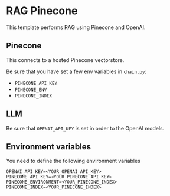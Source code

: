# RAG Pinecone

This template performs RAG using Pinecone and OpenAI.

##  Pinecone

This connects to a hosted Pinecone vectorstore.

Be sure that you have set a few env variables in `chain.py`:

* `PINECONE_API_KEY`
* `PINECONE_ENV`
* `PINECONE_INDEX`

##  LLM

Be sure that `OPENAI_API_KEY` is set in order to the OpenAI models.

## Environment variables

You need to define the following environment variables

```shell
OPENAI_API_KEY=<YOUR_OPENAI_API_KEY>
PINECONE_API_KEY=<YOUR_PINECONE_API_KEY>
PINECONE_ENVIRONMENT=<YOUR_PINECONE_INDEX>
PINECONE_INDEX=<YOUR_PINECONE_INDEX>
```
